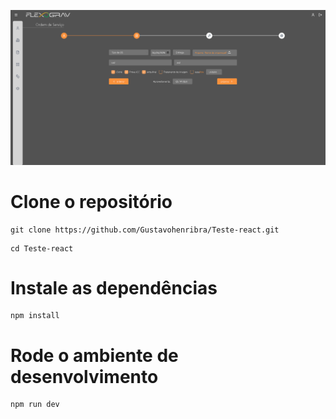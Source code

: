 ![Prévia do Projeto](public/previa.png)

# Clone o repositório
```
git clone https://github.com/Gustavohenribra/Teste-react.git
```
```
cd Teste-react
```

# Instale as dependências
```
npm install
```

# Rode o ambiente de desenvolvimento
```
npm run dev
```
